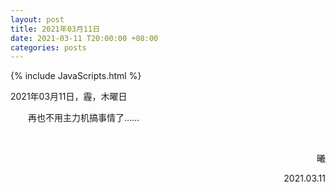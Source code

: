 ```yaml
---
layout: post
title: 2021年03月11日
date: 2021-03-11 T20:00:00 +08:00
categories: posts
---
```


{% include JavaScripts.html %}

2021年03月11日，霾，木曜日  
  
&emsp;&emsp;再也不用主力机搞事情了……  

&emsp;&emsp;
<p align="right">曦</p>
<p align="right">2021.03.11</p>
